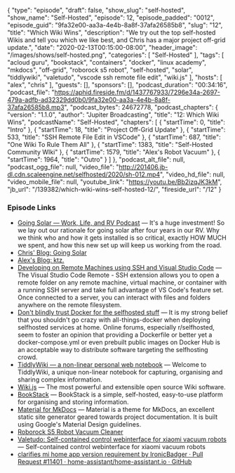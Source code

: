 {
  "type": "episode",
  "draft": false,
  "show_slug": "self-hosted",
  "show_name": "Self-Hosted",
  "episode": 12,
  "episode_padded": "0012",
  "episode_guid": "9fa32e00-aa3a-4e4b-8a8f-37afa26585b8",
  "slug": "12",
  "title": "Which Wiki Wins",
  "description": "We try out the top self-hosted Wikis and tell you which we like best, and Chris has a major project off-grid update.",
  "date": "2020-02-13T00:15:00-08:00",
  "header_image": "/images/shows/self-hosted.png",
  "categories": [
    "Self-Hosted"
  ],
  "tags": [
    "acloud guru",
    "bookstack",
    "containers",
    "docker",
    "linux academy",
    "mkdocs",
    "off-grid",
    "roborock s5 robot",
    "self-hosted",
    "solar",
    "tiddlywiki",
    "valetudo",
    "vscode ssh remote file edit",
    "wiki.js"
  ],
  "hosts": [
    "alex",
    "chris"
  ],
  "guests": [],
  "sponsors": [],
  "podcast_duration": "00:34:16",
  "podcast_file": "https://aphid.fireside.fm/d/1437767933/7296e34a-2697-479a-adfb-ad32329dd0b0/9fa32e00-aa3a-4e4b-8a8f-37afa26585b8.mp3",
  "podcast_bytes": 24672778,
  "podcast_chapters": {
    "version": "1.1.0",
    "author": "Jupiter Broadcasting",
    "title": "12: Which Wiki Wins",
    "podcastName": "Self-Hosted",
    "chapters": [
      {
        "startTime": 0,
        "title": "Intro"
      },
      {
        "startTime": 18,
        "title": "Project Off-Grid Update"
      },
      {
        "startTime": 533,
        "title": "SSH Remote File Edit in VSCode"
      },
      {
        "startTime": 687,
        "title": "One Wiki To Rule Them All"
      },
      {
        "startTime": 1383,
        "title": "Self-Hosted Community WIki"
      },
      {
        "startTime": 1579,
        "title": "Alex's Robot Vacuum"
      },
      {
        "startTime": 1964,
        "title": "Outro"
      }
    ]
  },
  "podcast_alt_file": null,
  "podcast_ogg_file": null,
  "video_file": "http://201406.jb-dl.cdn.scaleengine.net/selfhosted/2020/sh-012.mp4",
  "video_hd_file": null,
  "video_mobile_file": null,
  "youtube_link": "https://youtu.be/Bb2izqJK3kM",
  "jb_url": "/139382/which-wiki-wins-self-hosted-12/",
  "fireside_url": "/12"
}


### Episode Links

  * [Going Solar — Work, Life, and RV Podcast](https://worklifeandrv.com/episodes/1 "Going Solar — Work, Life, and RV Podcast") — It's a huge investment! So we lay out our rationale for going solar after four years in our RV. Why we think who and how it gets installed is so critical, exactly HOW MUCH we spent, and how this new set up will keep us working from the road. 
  * [Chris' Blog: Going Solar](https://worklifeandrv.com/blog/going-solar "Chris' Blog: Going Solar")
  * [Alex's Blog: ktz.](https://blog.ktz.me/ "Alex's Blog: ktz.")
  * [Developing on Remote Machines using SSH and Visual Studio Code](https://code.visualstudio.com/docs/remote/ssh "Developing on Remote Machines using SSH and Visual Studio Code") — The Visual Studio Code Remote - SSH extension allows you to open a remote folder on any remote machine, virtual machine, or container with a running SSH server and take full advantage of VS Code's feature set. Once connected to a server, you can interact with files and folders anywhere on the remote filesystem.
  * [Don't blindly trust Docker for the selfhosted stuff](https://potyarkin.ml/posts/2020/no-docker-for-selfhosted/ "Don't blindly trust Docker for the selfhosted stuff") — It is my strong belief that you shouldn't go crazy with all-things-docker when deploying selfhosted services at home. Online forums, especially r/selfhosted, seem to foster an opinion that providing a Dockerfile or better yet a docker-compose.yml or even prebuilt public images on Docker Hub is an acceptable way to distribute software targeting the selfhosting crowd.
  * [TiddlyWiki — a non-linear personal web notebook](https://tiddlywiki.com/ "TiddlyWiki — a non-linear personal web notebook") — Welcome to TiddlyWiki, a unique non-linear notebook for capturing, organising and sharing complex information.
  * [Wiki.js](https://wiki.js.org/ "Wiki.js") — The most powerful and extensible open source Wiki software.
  * [BookStack](https://www.bookstackapp.com/ "BookStack") — BookStack is a simple, self-hosted, easy-to-use platform for organising and storing information.
  * [Material for MkDocs](https://squidfunk.github.io/mkdocs-material/ "Material for MkDocs") — Material is a theme for MkDocs, an excellent static site generator geared towards project documentation. It is built using Google's Material Design guidelines.
  * [Roborock S5 Robot Vacuum Cleaner](https://en.roborock.com/pages/roborock-s5 "Roborock S5 Robot Vacuum Cleaner")
  * [Valetudo: Self-contained control webinterface for xiaomi vacuum robots](https://github.com/Hypfer/Valetudo "Valetudo: Self-contained control webinterface for xiaomi vacuum robots") — Self-contained control webinterface for xiaomi vacuum robots
  * [clarifies mi home app version requirement by IronicBadger · Pull Request #11401 · home-assistant/home-assistant.io · GitHub](https://github.com/home-assistant/home-assistant.io/pull/11401 "clarifies mi home app version requirement by IronicBadger · Pull Request #11401 · home-assistant/home-assistant.io · GitHub")


